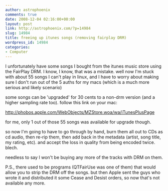 ```yaml
---
author: astrophoenix
comments: true
date: 2008-12-04 02:16:00+00:00
layout: post
link: http://astrophoenix.com/?p=14984
slug: 14984
title: freeing up itunes songs (removing fairplay DRM)
wordpress_id: 14984
categories:
- Computer
---
```


I unfortunately have some songs I bought from the itunes music store using the FairPlay DRM. I know, I know, that was a mistake. well now I'm stuck with about 55 songs I can't play in linux, and I have to worry about making sure I don't run out of the 5 auths for my macs (which is a much more serious and likely scenario)  
  
some songs can be 'upgraded' for 30 cents to a non-drm version (and a higher sampling rate too). follow this link on your mac:  
  
http://phobos.apple.com/WebObjects/MZStore.woa/wa/iTunesPlusPage  
  
for me, only 1 out of those 55 songs was available for upgrade though.   
  
so now I'm going to have to go through by hand, burn them all out to CDs as cd audio, then re-rip them, then add back in the metadata (artist, song title, my rating, etc). and accept the loss in quality from being encoded twice. blech.   
  
needless to say I won't be buying any more of the tracks with DRM on them.  
  
P.S., there used to be programs (QTFairUse was one of them) that would allow you to strip the DRM off the songs. but then Apple sent the guys who wrote it and distributed it some Cease and Desist orders, so now that's not available any more.
